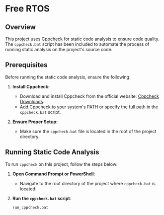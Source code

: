 
# Free RTOS

## Overview
This project uses [Cppcheck](https://cppcheck.sourceforge.io/) for static code analysis to ensure code quality. The `cppcheck.bat` script has been included to automate the process of running static analysis on the project's source code.

## Prerequisites

Before running the static code analysis, ensure the following:

1. **Install Cppcheck:**
   - Download and install Cppcheck from the official website: [Cppcheck Downloads](https://cppcheck.sourceforge.io/).
   - Add Cppcheck to your system's PATH or specify the full path in the `cppcheck.bat` script.

2. **Ensure Proper Setup:**
   - Make sure the `cppcheck.bat` file is located in the root of the project directory.

## Running Static Code Analysis

To run `cppcheck` on this project, follow the steps below:

1. **Open Command Prompt or PowerShell**:
   - Navigate to the root directory of the project where `cppcheck.bat` is located.

2. **Run the `cppcheck.bat` script**:
   ```bash
   run_cppcheck.bat
   ```